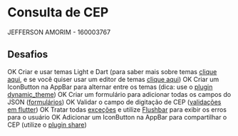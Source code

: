 # Consulta de CEP

JEFFERSON AMORIM - 160003767

## Desafios

OK   Criar e usar temas Light e Dart (para saber mais sobre temas [clique aqui](https://flutter.dev/docs/cookbook/design/themes), e se você quiser usar um editor de temas [clique aqui](https://rxlabz.github.io/panache/#/))
OK   Criar um IconButton na AppBar para alternar entre os temas (dica: use o [plugin dynamic_theme](https://pub.dev/packages/dynamic_theme))
OK   Criar um formulário para adicionar todas os campos do JSON ([formulários](https://flutter.dev/docs/cookbook/forms))
OK   Validar o campo de digitação de CEP ([validações em flutter](https://medium.com/@nitishk72/form-validation-in-flutter-d762fbc9212c))
OK   Tratar todas [exceções](https://www.youtube.com/watch?v=qAzxZJ8NRwI) e utilize [Flushbar](https://pub.dev/packages/flushbar) para exibir os erros para o usuário
OK   Adicionar um IconButton na AppBar para compartilhar o CEP (utilize o [plugin share](https://pub.dev/packages/share))